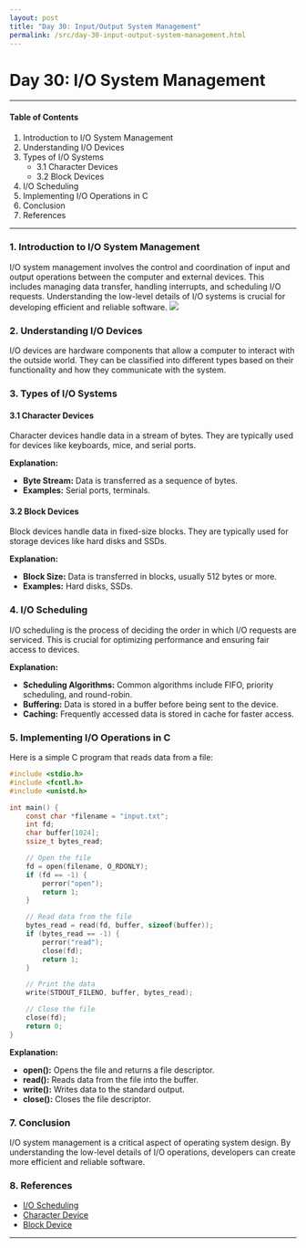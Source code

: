 ```yaml
---
layout: post
title: "Day 30: Input/Output System Management"
permalink: /src/day-30-input-output-system-management.html
---
```

# Day 30: I/O System Management

---

#### Table of Contents
1. Introduction to I/O System Management
2. Understanding I/O Devices
3. Types of I/O Systems
   - 3.1 Character Devices
   - 3.2 Block Devices
4. I/O Scheduling
5. Implementing I/O Operations in C
6. Conclusion
7. References

---

### 1. Introduction to I/O System Management

I/O system management involves the control and coordination of input and output operations between the computer and external devices. This includes managing data transfer, handling interrupts, and scheduling I/O requests. Understanding the low-level details of I/O systems is crucial for developing efficient and reliable software.
[![](https://mermaid.ink/img/pako:eNptkU1vwjAMhv9K5HNhoVBacuBUTeI0aWiXqZcocaFSm7J8oDHEf59LQVDRWIoS-3ltJz6DajWCAIc_AY3CvJI7K5vCMFoHaX2lqoM0nn05tK_e96pGtj05jyOSHI-VQpbb6jim3bx93JA-1u9dHTZZr59TC_bZtec88y2zKDUrKdjzT9hVNigq2Ma5gL1GtU0jje5lA-wqfLTTlSNeSy97-BEaK7FF8wy_Zh68JCeQ-lFIYT3-hO4LbqDGukuDGiJo0Day0jSsc6crwO-xwQIEHTWWMtS-gMJcCJXBt9uTUSC8DRiBbcNuf7-EAzV7HzSIUtaOvDSS77Yd3EGc4RdEzGfTOSdbJQlPs1mcRHACMUnm2ZTH2TJOFlkWk_8Swd81BZ-uONmMx6tFmmZLnl7-AdcYxIA?type=png)](https://mermaid.live/edit#pako:eNptkU1vwjAMhv9K5HNhoVBacuBUTeI0aWiXqZcocaFSm7J8oDHEf59LQVDRWIoS-3ltJz6DajWCAIc_AY3CvJI7K5vCMFoHaX2lqoM0nn05tK_e96pGtj05jyOSHI-VQpbb6jim3bx93JA-1u9dHTZZr59TC_bZtec88y2zKDUrKdjzT9hVNigq2Ma5gL1GtU0jje5lA-wqfLTTlSNeSy97-BEaK7FF8wy_Zh68JCeQ-lFIYT3-hO4LbqDGukuDGiJo0Day0jSsc6crwO-xwQIEHTWWMtS-gMJcCJXBt9uTUSC8DRiBbcNuf7-EAzV7HzSIUtaOvDSS77Yd3EGc4RdEzGfTOSdbJQlPs1mcRHACMUnm2ZTH2TJOFlkWk_8Swd81BZ-uONmMx6tFmmZLnl7-AdcYxIA)

### 2. Understanding I/O Devices

I/O devices are hardware components that allow a computer to interact with the outside world. They can be classified into different types based on their functionality and how they communicate with the system.

### 3. Types of I/O Systems

#### 3.1 Character Devices

Character devices handle data in a stream of bytes. They are typically used for devices like keyboards, mice, and serial ports.

**Explanation:**

- **Byte Stream:** Data is transferred as a sequence of bytes.
- **Examples:** Serial ports, terminals.

#### 3.2 Block Devices

Block devices handle data in fixed-size blocks. They are typically used for storage devices like hard disks and SSDs.

**Explanation:**

- **Block Size:** Data is transferred in blocks, usually 512 bytes or more.
- **Examples:** Hard disks, SSDs.

### 4. I/O Scheduling

I/O scheduling is the process of deciding the order in which I/O requests are serviced. This is crucial for optimizing performance and ensuring fair access to devices.

**Explanation:**

- **Scheduling Algorithms:** Common algorithms include FIFO, priority scheduling, and round-robin.
- **Buffering:** Data is stored in a buffer before being sent to the device.
- **Caching:** Frequently accessed data is stored in cache for faster access.

### 5. Implementing I/O Operations in C

Here is a simple C program that reads data from a file:

```c
#include <stdio.h>
#include <fcntl.h>
#include <unistd.h>

int main() {
    const char *filename = "input.txt";
    int fd;
    char buffer[1024];
    ssize_t bytes_read;

    // Open the file
    fd = open(filename, O_RDONLY);
    if (fd == -1) {
        perror("open");
        return 1;
    }

    // Read data from the file
    bytes_read = read(fd, buffer, sizeof(buffer));
    if (bytes_read == -1) {
        perror("read");
        close(fd);
        return 1;
    }

    // Print the data
    write(STDOUT_FILENO, buffer, bytes_read);

    // Close the file
    close(fd);
    return 0;
}
```

**Explanation:**

- **open():** Opens the file and returns a file descriptor.
- **read():** Reads data from the file into the buffer.
- **write():** Writes data to the standard output.
- **close():** Closes the file descriptor.

### 7. Conclusion

I/O system management is a critical aspect of operating system design. By understanding the low-level details of I/O operations, developers can create more efficient and reliable software.

### 8. References

- [I/O Scheduling](https://en.wikipedia.org/wiki/I/O_scheduling)
- [Character Device](https://en.wikipedia.org/wiki/Character_device)
- [Block Device](https://en.wikipedia.org/wiki/Block_device)

---
